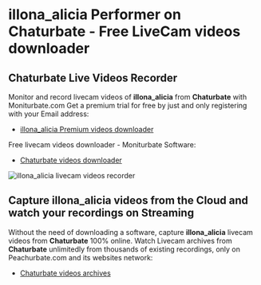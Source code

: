 # illona_alicia Performer on Chaturbate - Free LiveCam videos downloader

## Chaturbate Live Videos Recorder

Monitor and record livecam videos of **illona_alicia** from **Chaturbate** with Moniturbate.com
Get a premium trial for free by just and only registering with your Email address:
* [illona_alicia Premium videos downloader](https://moniturbate.com/request-demo-licence-key.html)

Free livecam videos downloader - Moniturbate Software:
* [Chaturbate videos downloader](https://moniturbate.com/moniturbate-download-software.html)

![illona_alicia livecam videos recorder](https://peachurnet.com/templates/moniturbate-software.png)


## Capture illona_alicia videos from the Cloud and watch your recordings on Streaming

Without the need of downloading a software, capture **illona_alicia** livecam videos from **Chaturbate** 100% online.
Watch Livecam archives from **Chaturbate** unlimitedly from thousands of existing recordings, only on Peachurbate.com and its websites network:
* [Chaturbate videos archives](https://peachurnet.com/)